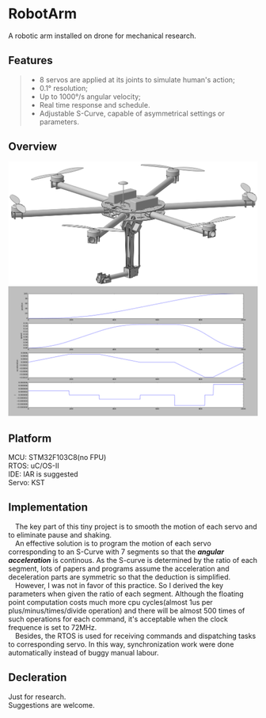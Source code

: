 # RobotArm
A robotic arm installed on drone for mechanical research.  

## Features
> * 8 servos are applied at its joints to simulate human's action;  
> * 0.1&deg; resolution;  
> * Up to 1000&deg;/s angular velocity;  
> * Real time response and schedule.  
> * Adjustable S-Curve, capable of asymmetrical settings or parameters.

## Overview
![Overview](https://github.com/cangyu/RobotArm/blob/master/pic/overview_front_top.png)
![S_Curve](https://github.com/cangyu/RobotArm/blob/master/pic/scurve.png)

## Platform
MCU: STM32F103C8(no FPU)  
RTOS: uC/OS-II  
IDE: IAR is suggested  
Servo: KST  

## Implementation
&emsp;The key part of this tiny project is to smooth the motion of each servo and to eliminate pause and shaking.  
&emsp;An effective solution is to program the motion of each servo corresponding to an S-Curve with 7 segments so that the ___angular acceleration___ is continous. As the S-curve is determined by the ratio of each segment, lots of papers and programs assume the acceleration and deceleration parts are symmetric so that the deduction is simplified.  
&emsp;However, I was not in favor of this practice. So I derived the key parameters when given the ratio of each segment. Although the floating point computation costs much more cpu cycles(almost 1us per plus/minus/times/divide operation) and there will be almost 500 times of such operations for each command, it's acceptable when the clock frequence is set to 72MHz.  
&emsp;Besides, the RTOS is used for receiving commands and dispatching tasks to corresponding servo. In this way, synchronization work were done automatically instead of buggy manual labour. 

## Decleration
Just for research.   
Suggestions are welcome.
